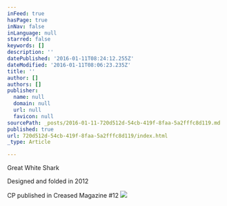 ```yaml
---
inFeed: true
hasPage: true
inNav: false
inLanguage: null
starred: false
keywords: []
description: ''
datePublished: '2016-01-11T08:24:12.255Z'
dateModified: '2016-01-11T08:06:23.235Z'
title: ''
author: []
authors: []
publisher:
  name: null
  domain: null
  url: null
  favicon: null
sourcePath: _posts/2016-01-11-720d512d-54cb-419f-8faa-5a2fffc8d119.md
published: true
url: 720d512d-54cb-419f-8faa-5a2fffc8d119/index.html
_type: Article

---
```

Great White Shark

Designed and folded in 2012

CP published in Creased Magazine \#12
![](https://s3-us-west-2.amazonaws.com/the-grid-img/p/c1e2d553c7b3676514bf3a48b8d94d7a20308b88.jpg)